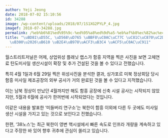```yaml
---
author: Yeji Jeong
date: 2018-07-02 15:10:56
id: 34288
image: /wp-content/uploads/2018/07/1S1XG2PYLP_4.jpg
imagef: 2018-07-34288.jpg
permalink: /%eb%b6%81%ed%95%9c-%ed%95%a8%ed%9d%a5-%eb%af%b8%ec%82%ac%ec%9d%bc-%ec%a0%9c%ec%a1%b0%ec%8b%9c%ec%84%a4-%ed%99%95%eb%8c%80%eb%98%90-%eb%8b%a4%eb%a5%b8%ea%b3%b3%eb%8f%84-%ea%b3%b5%ec%82%ac/
title: "\uBD81\uD55C, \uD568\uD765 \uBBF8\uC0AC\uC77C \uC81C\uC870\uC2DC\uC124 \uD655\
  \uB300\u2026\uB610 \uB2E4\uB978\uACF3\uB3C4 \uACF5\uC0AC\uC911"
---
```


월스트리트저널은 어제, 상업위성 플래닛 랩스가 함흥 지역을 찍은 사진을 보면 고체연료 탄도미사일 생산시설이 확장 및 추가 건설된 것을 볼 수 있다고 전했습니다.

특히 4월 1일과 6월 29일 찍은 위성사진을 분석한 결과, 싱가포르 미북 정상회담 당시 함흥 미사일 제조공장의 외부 공사가 거의 완료된 것을 볼 수 있다고 지적했습니다.

이는 남북 정상이 만났던 4월까지만 해도 함흥 공장에 신축 시설 공사는 시작되지 않았지만, 5월과 6월에 공사가 한꺼번에 시작되었다는 것입니다.

이같은 내용을 발표한 ‘미들버리 연구소’는 북한이 함흥 이외에 다른 두 곳에도 미사일 생산 시설을 가지고 있는 것으로 보인다고 전했습니다.

한편, ‘38노스’는 최근 북한이 영변 핵시설에서 빠른 속도로 인프라 개량을 계속하고 있다고 주장한 바 있어 향후 귀추에 관심이 쏠리고 있습니다.